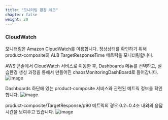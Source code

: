```yaml
---
title: "모니터링 환경 체크"
chapter: false
weight: 20
---
```


### CloudWatch
모니터링은 Amazon CloudWatch를 이용합니다. 정상상태를 확인하기 위해 product-composite의 ALB TargetResponseTime 메트릭을 모니터링합니다.

AWS 콘솔에서 CloudWatch 서비스로 이동한 후, Dashboards 메뉴를 선택하고, 실습환경 생성 과정을 통해서 만들어진 chaosMonitoringDashBoard로 들어갑니다.
![image](/images/20_ec2/monitoring_01.png)

Dashboards 하단에 있는 product-composite 서비스와 관련된 메트릭 정보를 확인합니다.
![image](/images/20_ec2/monitoring_02.png)

product-composite/TargetResponse/p90 메트릭의 경우 0.2~0.4초 내외의 응답시간을 보여주고 있습니다.
![image](/images/20_ec2/monitoring_03.png)
